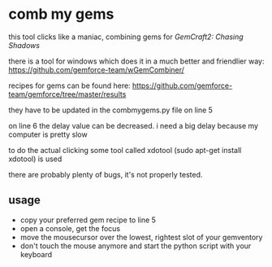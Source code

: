 comb my gems
============

this tool clicks like a maniac, combining gems for *GemCraft2: Chasing Shadows*

there is a tool for windows which does it in a much better and friendlier way: https://github.com/gemforce-team/wGemCombiner/

recipes for gems can be found here: https://github.com/gemforce-team/gemforce/tree/master/results

they have to be updated in the combmygems.py file on line 5

on line 6 the delay value can be decreased. i need a big delay because my computer is pretty slow

to do the actual clicking some tool called xdotool (sudo apt-get install xdotool) is used

there are probably plenty of bugs, it's not properly tested.

usage
-----
  
  * copy your preferred gem recipe to line 5
  * open a console, get the focus
  * move the mousecursor over the lowest, rightest slot of your gemventory
  * don't touch the mouse anymore and start the python script with your keyboard
